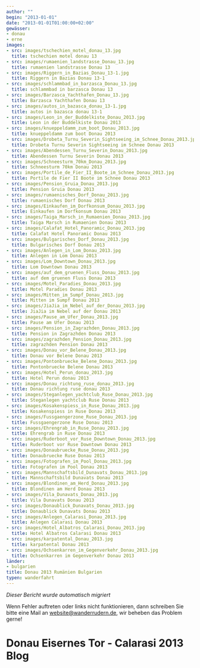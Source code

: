```yaml
---
author: ""
begin: "2013-01-01"
date: "2013-01-01T01:00:00+02:00"
gewässer:
- donau
- erne
images:
- src: images/tschechien_motel_donau_13.jpg
  title: tschechien motel donau 13
- src: images/rumaenien_landstrasse_Donau_13.jpg
  title: rumaenien landstrasse Donau 13
- src: images/Riggern_in_Bazias_Donau_13-1.jpg
  title: Riggern in Bazias Donau 13-1
- src: images/schlammbad_in_barzasca_Donau_13.jpg
  title: schlammbad in barzasca Donau 13
- src: images/Barzasca_Yachthafen_Donau_13.jpg
  title: Barzasca Yachthafen Donau 13
- src: images/autos_in_bazasca_donau_13-1.jpg
  title: autos in bazasca donau 13-1
- src: images/Leon_in_der_Buddelkiste_Donau_2013.jpg
  title: Leon in der Buddelkiste Donau 2013
- src: images/knueppeldamm_zum_boot_Donau_2013.jpg
  title: knueppeldamm zum boot Donau 2013
- src: images/Drobeta_Turnu_Severin_Sightseeing_im_Schnee_Donau_2013.jpg
  title: Drobeta Turnu Severin Sightseeing im Schnee Donau 2013
- src: images/Abendessen_Turnu_Severin_Donau_2013.jpg
  title: Abendessen Turnu Severin Donau 2013
- src: images/Schneesturm_70km_Donau_2013.jpg
  title: Schneesturm 70km Donau 2013
- src: images/Portile_de_Fier_II_Boote_im_Schnee_Donau_2013.jpg
  title: Portile de Fier II Boote im Schnee Donau 2013
- src: images/Pension_Gruia_Donau_2013.jpg
  title: Pension Gruia Donau 2013
- src: images/rumaenisches_Dorf_Donau_2013.jpg
  title: rumaenisches Dorf Donau 2013
- src: images/Einkaufen_im_Dorfkonsum_Donau_2013.jpg
  title: Einkaufen im Dorfkonsum Donau 2013
- src: images/Taiga_Marsch_in_Rumaenien_Donau_2013.jpg
  title: Taiga Marsch in Rumaenien Donau 2013
- src: images/Calafat_Hotel_Panoramic_Donau_2013.jpg
  title: Calafat Hotel Panoramic Donau 2013
- src: images/Bulgarisches_Dorf_Donau_2013.jpg
  title: Bulgarisches Dorf Donau 2013
- src: images/Anlegen_in_Lom_Donau_2013.jpg
  title: Anlegen in Lom Donau 2013
- src: images/Lom_Downtown_Donau_2013.jpg
  title: Lom Downtown Donau 2013
- src: images/auf_dem_gruenen_Fluss_Donau_2013.jpg
  title: auf dem gruenen Fluss Donau 2013
- src: images/Motel_Paradies_Donau_2013.jpg
  title: Motel Paradies Donau 2013
- src: images/Mitten_im_Sumpf_Donau_2013.jpg
  title: Mitten im Sumpf Donau 2013
- src: images/JiaJia_im_Nebel_auf_der_Donau_2013.jpg
  title: JiaJia im Nebel auf der Donau 2013
- src: images/Pause_am_Ufer_Donau_2013.jpg
  title: Pause am Ufer Donau 2013
- src: images/Pension_in_Zagrazhden_Donau_2013.jpg
  title: Pension in Zagrazhden Donau 2013
- src: images/zagrazhden_Pension_Donau_2013.jpg
  title: zagrazhden Pension Donau 2013
- src: images/Donau_vor_Belene_Donau_2013.jpg
  title: Donau vor Belene Donau 2013
- src: images/Pontonbruecke_Belene_Donau_2013.jpg
  title: Pontonbruecke Belene Donau 2013
- src: images/Hotel_Perun_donau_2013.jpg
  title: Hotel Perun donau 2013
- src: images/Donau_richtung_ruse_donau_2013.jpg
  title: Donau richtung ruse donau 2013
- src: images/Steganlegen_yachtclub_Ruse_Donau_2013.jpg
  title: Steganlegen yachtclub Ruse Donau 2013
- src: images/Kosakenspiess_in_Ruse_Donau_2013.jpg
  title: Kosakenspiess in Ruse Donau 2013
- src: images/Fussgaengerzone_Ruse_Donau_2013.jpg
  title: Fussgaengerzone Ruse Donau 2013
- src: images/Ehrengrab_in_Ruse_Donau_2013.jpg
  title: Ehrengrab in Ruse Donau 2013
- src: images/Ruderboot_vor_Ruse_Downtown_Donau_2013.jpg
  title: Ruderboot vor Ruse Downtown Donau 2013
- src: images/Donaubruecke_Ruse_Donau_2013.jpg
  title: Donaubruecke Ruse Donau 2013
- src: images/Fotografen_im_Pool_Donau_2013.jpg
  title: Fotografen im Pool Donau 2013
- src: images/Mannschaftsbild_Dunavats_Donau_2013.jpg
  title: Mannschaftsbild Dunavats Donau 2013
- src: images/Blondinen_am_Herd_Donau_2013.jpg
  title: Blondinen am Herd Donau 2013
- src: images/Vila_Dunavats_Donau_2013.jpg
  title: Vila Dunavats Donau 2013
- src: images/Donaublick_Dunavats_Donau_2013.jpg
  title: Donaublick Dunavats Donau 2013
- src: images/Anlegen_Calarasi_Donau_2013.jpg
  title: Anlegen Calarasi Donau 2013
- src: images/Hotel_Albatros_Calarasi_Donau_2013.jpg
  title: Hotel Albatros Calarasi Donau 2013
- src: images/karpatental_Donau_2013.jpg
  title: karpatental Donau 2013
- src: images/Ochsenkarren_im_Gegenverkehr_Donau_2013.jpg
  title: Ochsenkarren im Gegenverkehr Donau 2013
länder:
- bulgarien
title: Donau 2013 Rumänien Bulgarien
typen: wanderfahrt
---
```



*Dieser Bericht wurde automatisch migriert*

Wenn Fehler auftreten oder links nicht funktionieren, dann schreiben Sie bitte eine Mail an website@wanderrudern.de, wir beheben das Problem gerne!



# Donau Eisernes Tor - Calarasi 2013 Blog


